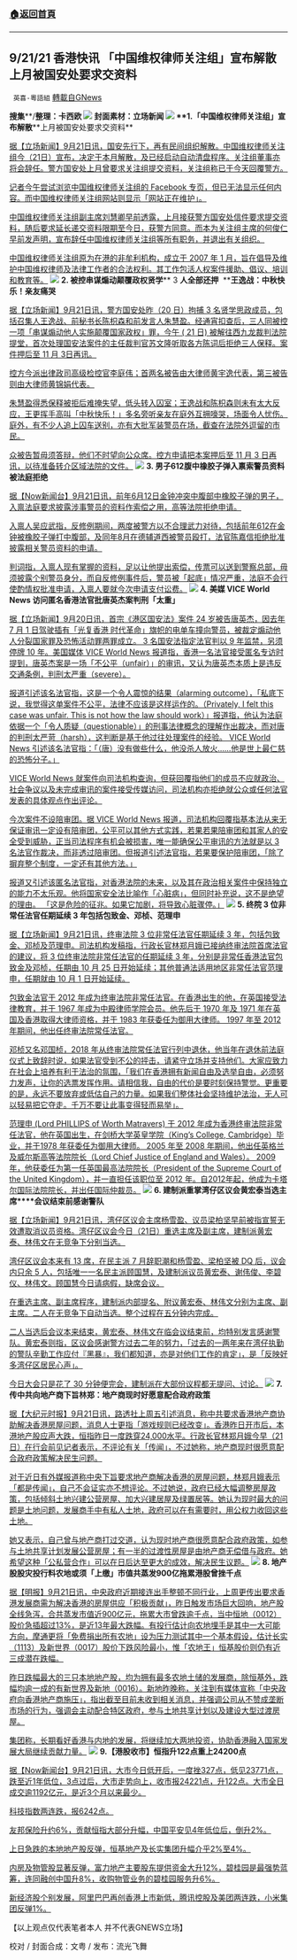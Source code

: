###  [:house:返回首頁](https://github.com/ourhimalayas/txt)
---


## 9/21/21 香港快讯 「中国维权律师关注组」宣布解散 上月被国安处要求交资料
` 英喜-粵語組` [轉載自GNews](https://gnews.org/zh-hans/1546116/)

**搜集****/****整理：卡西欧**
![](https://assets.gnews.org/wp-content/uploads/2021/09/921fenmian.jpg)
封面素材：立场新闻
![](https://assets.gnews.org/wp-content/uploads/2021/09/Screen-Shot-2021-09-21-at-10.05.01-AM.png)
**1.****「中国维权律师关注组」宣布解散****上月被国安处要求交资料**

[据【立场新闻】9月21日讯，国安先行下，再有民间组织解散。中国维权律师关注组今（21日）宣布，决定于本月解散，及已经启动自动清盘程序。关注组董事亦将会辞任。警方国安处上月曾要求关注组提交资料，关注组称已于今天回覆警方。](https://www.thestandnews.com/politics/中國維權律師關注組宣佈解散-上月被國安處要求交資料)

[记者今午尝试浏览中国维权律师关注组的 Facebook 专页，但已无法显示任何内容。而中国维权律师关注组网站则显示「网站正在维护」。](https://www.thestandnews.com/politics/中國維權律師關注組宣佈解散-上月被國安處要求交資料)

[中国维权律师关注组副主席刘慧卿早前透露，上月接获警方国安处信件要求提交资料，随后要求延长递交资料限期至今日，获警方同意。而本为关注组主席的何俊仁早前发声明，宣布辞任中国维权律师关注组等所有职务，并退出有关组织。](https://www.thestandnews.com/politics/中國維權律師關注組宣佈解散-上月被國安處要求交資料)

[中国维权律师关注组原为在港的非牟利机构，成立于 2007 年 1 月，旨在倡导及维护中国维权律师及法律工作者的合法权利。其工作包活人权案件援助、倡议、培训和教育等。](https://www.thestandnews.com/politics/中國維權律師關注組宣佈解散-上月被國安處要求交資料)
![](https://assets.gnews.org/wp-content/uploads/2021/09/Screen-Shot-2021-09-21-at-10.05.13-AM.png)
**2. ****被控串谋煽动颠覆政权****贤学**** 3 ****人全部还押****  ****王逸战：中秋快乐！亲友痛哭**

[据【立场新闻】9月21日讯，警方国安处昨（20 日）拘捕 3 名贤学思政成员，包括召集人王逸战、前秘书长陈枳森和前发言人朱慧盈。经通宵扣查后，三人同被控一项「串谋煽动他人实施颠覆国家政权」罪，今午 ( 21 日) 被解往西九龙裁判法院提堂，首次处理国安法案件的主任裁判官苏文隆听取各方陈词后拒绝三人保释。案件押后至 11 月 3日再讯。](https://www.thestandnews.com/court/被控串謀煽動顛覆政權-賢學-3-人全部還押-王逸戰中秋快樂-親友嚎哭)

[控方今派出律政司高级检控官李庭伟；首两名被告由大律师黄宇逸代表，第三被告则由大律师黄锦娟代表。](https://www.thestandnews.com/court/被控串謀煽動顛覆政權-賢學-3-人全部還押-王逸戰中秋快樂-親友嚎哭)

[朱慧盈得悉保释被拒后难掩失望，低头转入囚室；王逸战和陈枳森则未有太大反应，王更挥手高叫「中秋快乐！」多名旁听亲友在庭外互拥嚎哭，场面令人忧伤。庭外，有不少人追上囚车送别，亦有大批军装警员在场，截查在法院外逗留的市民。](https://www.thestandnews.com/court/被控串謀煽動顛覆政權-賢學-3-人全部還押-王逸戰中秋快樂-親友嚎哭)

[众被告暂毋须答辩，他们不时望向公众席。控方申请把本案押后至 11 月 3 日再讯，以待准备转介区域法院的文件。](https://www.thestandnews.com/court/被控串謀煽動顛覆政權-賢學-3-人全部還押-王逸戰中秋快樂-親友嚎哭)
![](https://assets.gnews.org/wp-content/uploads/2021/09/Screen-Shot-2021-09-21-at-10.05.22-AM.png)
**3. ****男子****612****腹中橡胶子弹****入禀索警员资料被法庭拒绝**

[据【Now新闻台】9月21日讯，前年6月12日金钟冲突中腹部中橡胶子弹的男子，入禀法庭要求披露涉事警员的资料作索偿之用，高等法院拒绝申请。](https://news.now.com/home/local/player?newsId=450635)

[入禀人吴应武指，反修例期间，两度被警方以不合理武力对待，包括前年612在金钟被橡胶子弹打中腹部，及同年8月在德辅道西被警员殴打，法官陈嘉信拒绝批准披露相关警员资料的申请。](https://news.now.com/home/local/player?newsId=450635)

[判词指，入禀人现有掌握的资料，足以让他提出索偿，传票可以送到警察总部，毋须披露个别警员身分，而自反修例事件后，警员被「起底」情况严重，法庭不会行使酌情权批准申请，入禀人要就今次申请支付讼费。](https://news.now.com/home/local/player?newsId=450635)
![](https://assets.gnews.org/wp-content/uploads/2021/09/Screen-Shot-2021-09-21-at-10.05.30-AM.png)
**4. ****美媒**** VICE World News ****访问匿名香港法官****批唐英杰案判刑「太重」**

[据【立场新闻】9月20日讯，首宗《港区国安法》案件 24 岁被告唐英杰，因去年 7 月 1 日驾驶插有「光复香港 时代革命」旗帜的电单车撞向警员，被裁定煽动他人分裂国家罪及恐怖活动罪两罪成立。 3 名国安法指定法官判以 9 年监禁，另须停牌 10 年。美国媒体 VICE World News 报道指，香港一名法官接受匿名专访时提到，唐英杰案是一场「不公平（unfair）」的审讯，又认为唐英杰本质上是违反交通条例，判刑太严重（severe）。](https://www.thestandnews.com/politics/美媒-vice-world-news-訪問匿名香港法官-批唐英傑案判刑太重)

[报道引述该名法官指，这是一个令人震惊的结果（alarming outcome），「私底下说，我觉得这单案件不公平，法律不应该是这样运作的。（Privately, I felt this case was unfair. This is not how the law should work）」报道指，他认为法庭依据一个「令人质疑（questionable）」的刑事法律概念的理解作出裁决，而对唐的判刑太严苛（harsh），这判断是基于他过往处理案件的经验。 VICE World News 引述该名法官指：「（唐）没有做些什么，他没杀人放火……他是世上最仁慈的恐怖分子。」](https://www.thestandnews.com/politics/美媒-vice-world-news-訪問匿名香港法官-批唐英傑案判刑太重)

[VICE World News 就案件向司法机构查询，但获回覆指他们的成员不应就政治、社会争议以及未完成审讯的案件接受传媒访问，司法机构亦拒绝就公众或任何法官发表的具体观点作出评论。](https://www.thestandnews.com/politics/美媒-vice-world-news-訪問匿名香港法官-批唐英傑案判刑太重)

[今次案件不设陪审团。据 VICE World News 报道，司法机构回覆指基本法从来无保证审讯一定设有陪审团，公平可以其他方式实践，若果若果陪审团和其家人的安全受到威胁，正当司法程序有机会被损害，唯一能确保公平审讯的方法就是以 3 名法官作裁决，而非透过陪审团。但报道引述法官指，若果要保护陪审团，「除了摒弃整个制度，一定还有其他方法。」](https://www.thestandnews.com/politics/美媒-vice-world-news-訪問匿名香港法官-批唐英傑案判刑太重)

[报道又引述该匿名法官指，对香港法院的未来，以及其在政治相关案件中保持独立的能力不太乐观。他将国家安全法比喻作「心脏病」，但同时补充说，这不是绝望的理由。 「这是危险的征兆。如果它加剧，将导致心脏骤停。」](https://www.thestandnews.com/politics/美媒-vice-world-news-訪問匿名香港法官-批唐英傑案判刑太重)
![](https://assets.gnews.org/wp-content/uploads/2021/09/Screen-Shot-2021-09-21-at-10.05.40-AM.png)
**5. ****终院**** 3 ****位非常任法官任期延续**** 3 ****年****包括包致金、邓桢、范理申**

[据【立场新闻】9月21日讯，终审法院 3 位非常任法官任期延续 3 年，包括包致金、邓桢及范理申。司法机构发稿指，行政长官林郑月娥已接纳终审法院首席法官的建议，将 3 位终审法院非常任法官的任期延续 3 年，分别是非常任香港法官包致金及邓桢，任期由 10 月 25 日开始延续；其他普通法适用地区非常任法官范理申，任期就由 10 月 1 日开始延续。](https://www.thestandnews.com/politics/a終院-3-位非常任法官任期延續-3-年)

[包致金法官于 2012 年成为终审法院非常任法官。在香港出生的他，在英国接受法律教育，并于 1967 年成为中殿律师学院会员。他先后于 1970 年及 1971 年在英国及香港取得大律师资格，并于 1983 年获委任为御用大律师。 1997 年至 2012 年期间，他出任终审法院常任法官。](https://www.thestandnews.com/politics/a終院-3-位非常任法官任期延續-3-年)

[邓桢又名邓国桢，2018 年从终审法院常任法官行列中退休，他当年在退休前法庭仪式上致辞时说，如果法官受到不公的抨击，请紧守立场并支持他们。大家应致力在社会上培养有利于法治的氛围，「我们在香港拥有新闻自由及选举自由，必须努力发声，让你的选票发挥作用。请相信我，自由的代价是要时刻保持警觉。更重要的是，永远不要放弃或低估自己的力量。如果我们整体社会坚持维护法治，无人可以轻易把它夺走。千万不要让此事变得轻而易举」。](https://www.thestandnews.com/politics/a終院-3-位非常任法官任期延續-3-年)

[范理申 (Lord PHILLIPS of Worth Matravers) 于 2012 年成为香港终审法院非常任法官，他在英国出生，在剑桥大学英皇学院（King’s College, Cambridge）毕业，并于1978 年获委任为御用大律师。 2005 年至 2008 年期间，他出任英格兰及威尔斯高等法院院长（Lord Chief Justice of England and Wales）。 2009 年，他获委任为第一任英国最高法院院长（President of the Supreme Court of the United Kingdom），并一直担任该职位至 2012 年。自2012年起，他成为卡塔尔国际法院院长，并出任国际仲裁员。](https://www.thestandnews.com/politics/a終院-3-位非常任法官任期延續-3-年)
![](https://assets.gnews.org/wp-content/uploads/2021/09/Screen-Shot-2021-09-21-at-10.05.49-AM.png)
**6. ****建制派重掌湾仔区议会****黄宏泰当选主席****会议结束前感谢警队**

[据【立场新闻】9月21日讯，湾仔区议会主席杨雪盈、议员梁柏坚早前被指宣誓无效遭取消议员资格。湾仔区议会今日（21日）重选主席及副主席，建制派黄宏泰、林伟文在无竞争下分别当选。](https://www.thestandnews.com/politics/建制派重掌灣仔區議會-黃宏泰當選主席-會議結束前感謝警隊)

[湾仔区议会本来有 13 席，在民主派 7 月辞职潮和杨雪盈、梁柏坚被 DQ 后，议会内只余 5 人，包括唯一一名民主派顾国慧，及建制派议员黄宏泰、谢伟俊、李碧仪、林伟文。顾国慧今日请病假，缺席会议。](https://www.thestandnews.com/politics/建制派重掌灣仔區議會-黃宏泰當選主席-會議結束前感謝警隊)

[在重选主席、副主席程序，建制派内部提名、附议黄宏泰、林伟文分别为主席、副主席。二人在无竞争下自动当选。整个过程在五分钟内完成。](https://www.thestandnews.com/politics/建制派重掌灣仔區議會-黃宏泰當選主席-會議結束前感謝警隊)

[二人当选后会议本来结束，黄宏泰、林伟文在临会议结束前，均特别发言感谢警队。黄宏泰则指，区议会感谢警方过去二年的努力，「过去的一两年来在湾仔执勤的警队辛勤工作应付『黑暴』，我们都知道，亦是对他们工作的肯定」，是「反映好多湾仔区居民心声」。](https://www.thestandnews.com/politics/建制派重掌灣仔區議會-黃宏泰當選主席-會議結束前感謝警隊)

[今日大会只是花了 30 分钟便完会，建制派在大部份议程都无提问、讨论。](https://www.thestandnews.com/politics/建制派重掌灣仔區議會-黃宏泰當選主席-會議結束前感謝警隊)
![](https://assets.gnews.org/wp-content/uploads/2021/09/Screen-Shot-2021-09-21-at-10.05.59-AM.png)
**7. ****传中共向地产商下旨****林郑：地产商现时好愿意配合政府政策**

[据【大纪元时报】9月21日讯，路透社上周五引述消息，称中共要求香港地产商协助解决香港房屋问题，消息人士更指「游戏规则已经改变」。香港昨日开市后，本港地产股应声大跌，恒指昨日一度跌穿24,000水平。行政长官林郑月娥今早（21日）在行会前见记者表示，不评论有关「传闻」，不过她称，地产商现时很愿意配合政府政策解决民生问题。](https://hk.epochtimes.com/news/2021-09-21/41730084)

[对于近日有外媒报道称中央下旨要求地产商解决香港的房屋问题，林郑月娥表示「都是传闻」，自己不会证实亦不想评论。不过她说，政府已经大幅调整房屋政策，包括倾斜土地兴建公营房屋、加大兴建居屋及绿置居等。她认为现时最大的问题是土地问题，发展商手中有私人土地，政府可以在有需要时，用公权力收回这些土地。](https://hk.epochtimes.com/news/2021-09-21/41730084)

[她又表示，自己曾与地产商打过交道，认为现时地产商很愿意配合政府政策，如参与土地共享计划发展公营房屋；有一半的过渡性房屋是由地产商无偿借与政府。她希望这种「公私营合作」可以在日后达至更大的成效，解决民生议题。](https://hk.epochtimes.com/news/2021-09-21/41730084)
![](https://assets.gnews.org/wp-content/uploads/2021/09/Screen-Shot-2021-09-21-at-10.06.06-AM.png)
**8. ****地产股股灾****投行料农地或须「上缴」****市值共蒸发****900****亿****拖累港股曾挫千点**

[据【明报】9月21日讯，中央政府近期接连出手整顿不同行业，上周更传出要求香港发展商需为解决香港的房屋供应「积极贡献」，昨日触发市场巨大回响，地产股全线急泻，合共蒸发市值近900亿元，拖累大市曾跌逾千点，当中恒地（0012）股价急插超过13%，是近13年最大跌幅。有投行估计向农地埋手是其中一大可能方向，摩通更将「免费捐出所有农地」设为压力测试其中一个基本假设，估计长实（1113）及新世界（0017）股价下跌风险最小，惟「农地王」恒基股价则仍有近三成潜在跌幅。](https://news.mingpao.com/pns/經濟/article/20210921/s00004/1632163853974/地產股股災-投行料農地或須「上繳」-市值共蒸發900億-拖累港股曾挫千點)

[昨日跌幅最大的三只本地地产股，均为拥有最多农地土储的发展商，除恒基外，跌幅均逾一成的有新世界及新地（0016）。新地昨晚称，关注到有媒体宣称「中央政府向香港地产商施压」，指出截至目前未收到相关消息，并强调公司从不赞成垄断市场的行为，强调会主动配合特区政府，参与土地共享计划以及建设大型过渡房屋。](https://news.mingpao.com/pns/經濟/article/20210921/s00004/1632163853974/地產股股災-投行料農地或須「上繳」-市值共蒸發900億-拖累港股曾挫千點)

[集团称，长期看好香港与内地的发展，将继续加大两地投资，协助香港融入国家发展大局继续贡献力量。](https://news.mingpao.com/pns/經濟/article/20210921/s00004/1632163853974/地產股股災-投行料農地或須「上繳」-市值共蒸發900億-拖累港股曾挫千點)
![](https://assets.gnews.org/wp-content/uploads/2021/09/Screen-Shot-2021-09-21-at-10.06.17-AM.png)
**9.****【港股收市】恒指升****122****点****重上****24200****点**

[据【Now新闻台】9月21日讯，大市今日低开后，一度挫327点，低见23771点，跌至近1年低位，3点过后，大市走势向上，收市报24221点，升122点。大市全日成交逾1192亿元，是近3个月以来最少。](https://news.now.com/home/finance/player?newsId=450642)

[科技指数两连跌，报6242点。](https://news.now.com/home/finance/player?newsId=450642)

[友邦保险升约6%，贡献恒指大部分升幅，中国平安见4年低位后，倒升2%。](https://news.now.com/home/finance/player?newsId=450642)

[上日急跌的本地地产股反弹，恒基地产及长实集团升幅介乎2%至4%。](https://news.now.com/home/finance/player?newsId=450642)

[内房及物管股显著反弹，富力地产主要股东提供资金大升12%，碧桂园是最强势蓝筹，连同融创中国升8%，收购物管业务的碧桂园服务升6%。](https://news.now.com/home/finance/player?newsId=450642)

[新经济股个别发展，阿里巴巴再创香港上市新低，腾讯控股及美团两连跌，小米集团反弹1%。](https://news.now.com/home/finance/player?newsId=450642)

【以上观点仅代表笔者本人 并不代表GNEWS立场】

校对 / 封面合成：文粤 / 发布：流光飞舞
